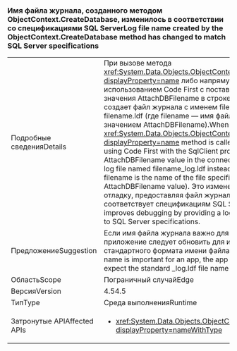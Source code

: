 ### <a name="log-file-name-created-by-the-objectcontextcreatedatabase-method-has-changed-to-match-sql-server-specifications"></a><span data-ttu-id="58862-101">Имя файла журнала, созданного методом ObjectContext.CreateDatabase, изменилось в соответствии со спецификациями SQL Server</span><span class="sxs-lookup"><span data-stu-id="58862-101">Log file name created by the ObjectContext.CreateDatabase method has changed to match SQL Server specifications</span></span>

|   |   |
|---|---|
|<span data-ttu-id="58862-102">Подробные сведения</span><span class="sxs-lookup"><span data-stu-id="58862-102">Details</span></span>|<span data-ttu-id="58862-103">При вызове метода <xref:System.Data.Objects.ObjectContext.CreateDatabase?displayProperty=name> либо напрямую, либо с использованием Code First с поставщиком SqlClient и значения AttachDBFilename в строке подключения он создает файл журнала с именем filename_log.ldf вместо filename.ldf (где filename — имя файла, заданное значением AttachDBFilename).</span><span class="sxs-lookup"><span data-stu-id="58862-103">When the <xref:System.Data.Objects.ObjectContext.CreateDatabase?displayProperty=name> method is called either directly or by using Code First with the SqlClient provider and an AttachDBFilename value in the connection string, it creates a log file named filename_log.ldf instead of filename.ldf (where filename is the name of the file specified by the AttachDBFilename value).</span></span> <span data-ttu-id="58862-104">Это изменение улучшает отладку, предоставляя файл журнала, имя которого соответствует спецификациям SQL Server.</span><span class="sxs-lookup"><span data-stu-id="58862-104">This change improves debugging by providing a log file named according to SQL Server specifications.</span></span>|
|<span data-ttu-id="58862-105">Предложение</span><span class="sxs-lookup"><span data-stu-id="58862-105">Suggestion</span></span>|<span data-ttu-id="58862-106">Если имя файла журнала важно для приложения, приложение следует обновить для использования стандартного формата имени файла _log.ldf.</span><span class="sxs-lookup"><span data-stu-id="58862-106">If the log file name is important for an app, the app should be updated to expect the standard _log.ldf file name format.</span></span>|
|<span data-ttu-id="58862-107">Область</span><span class="sxs-lookup"><span data-stu-id="58862-107">Scope</span></span>|<span data-ttu-id="58862-108">Пограничный случай</span><span class="sxs-lookup"><span data-stu-id="58862-108">Edge</span></span>|
|<span data-ttu-id="58862-109">Версия</span><span class="sxs-lookup"><span data-stu-id="58862-109">Version</span></span>|<span data-ttu-id="58862-110">4.5</span><span class="sxs-lookup"><span data-stu-id="58862-110">4.5</span></span>|
|<span data-ttu-id="58862-111">Тип</span><span class="sxs-lookup"><span data-stu-id="58862-111">Type</span></span>|<span data-ttu-id="58862-112">Среда выполнения</span><span class="sxs-lookup"><span data-stu-id="58862-112">Runtime</span></span>|
|<span data-ttu-id="58862-113">Затронутые API</span><span class="sxs-lookup"><span data-stu-id="58862-113">Affected APIs</span></span>|<ul><li><xref:System.Data.Objects.ObjectContext.CreateDatabase?displayProperty=nameWithType></li></ul>|

